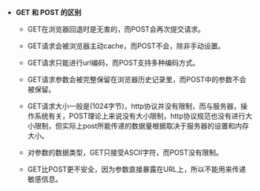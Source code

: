 * **GET 和 POST 的区别**

  - GET在浏览器回退时是无害的，而POST会再次提交请求。

  - GET请求会被浏览器主动cache，而POST不会，除非手动设置。

  - GET请求只能进行url编码，而POST支持多种编码方式。

  - GET请求参数会被完整保留在浏览器历史记录里，而POST中的参数不会被保留。

  - GET请求大小一般是(1024字节)，http协议并没有限制，而与服务器，操作系统有关，POST理论上来说没有大小限制，http协议规范也没有进行大小限制，但实际上post所能传递的数据量根据取决于服务器的设置和内存大小。

  - 对参数的数据类型，GET只接受ASCII字符，而POST没有限制。

  - GET比POST更不安全，因为参数直接暴露在URL上，所以不能用来传递敏感信息。